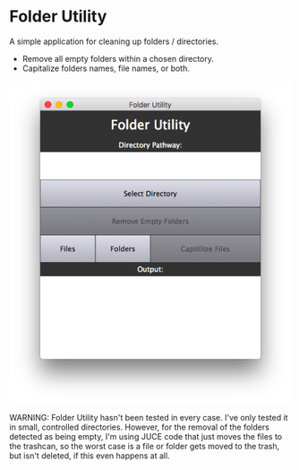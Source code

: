 # Folder Utility
A simple application for cleaning up folders / directories.

* Remove all empty folders within a chosen directory.
* Capitalize folders names, file names, or both.

![alt tag](https://github.com/JosephTLyons/Folder-Utility/blob/master/Images/Folder%20Utility%20GUI.png)

WARNING: Folder Utility hasn't been tested in every case.  I've only tested it in small, controlled
directories.  However, for the removal of the folders detected as being empty, I'm using JUCE code
that just moves the files to the trashcan, so the worst case is a file or folder gets moved to the trash,
but isn't deleted, if this even happens at all.
